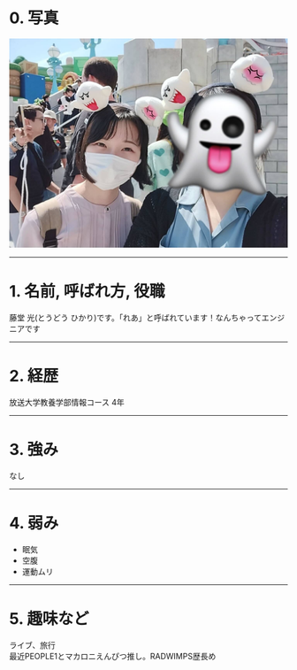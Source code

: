 # 0. 写真

![alt text](../images/rare_self_introduction.jpg)

***

# 1. 名前, 呼ばれ方, 役職

藤堂 光(とうどう ひかり)です。「れあ」と呼ばれています！なんちゃってエンジニアです

***

# 2. 経歴

放送大学教養学部情報コース 4年

***

# 3. 強み

なし

***

# 4. 弱み

- 眠気
- 空腹
- 運動ムリ

***

# 5. 趣味など

ライブ、旅行<br>
最近PEOPLE1とマカロニえんぴつ推し。RADWIMPS歴長め
